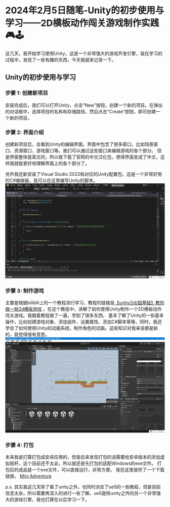 # 2024年2月5日随笔-Unity的初步使用与学习——2D横板动作闯关游戏制作实践🎮🕹

这几天，我开始学习使用Unity，这是一个非常强大的游戏开发引擎，我在学习的过程中，发现了一些有趣的东西，今天我就来记录一下。

## Unity的初步使用与学习

### 步骤 1: 创建新项目

安装完成后，我们可以打开Unity，点击“New”按钮，创建一个新的项目。在弹出的对话框中，选择项目的名称和存储路径，然后点击“Create”按钮，即可创建一个新的项目。

### 步骤 2: 界面介绍

创建新项目后，会看到Unity的编辑界面。界面中包含了很多窗口，比如场景窗口、资源窗口、游戏窗口等。我们可以通过这些窗口来编辑游戏的各个部分。
但是界面整体是英文的，所以我下载了官网的中文汉化包，使得界面变成了中文，这样我就能更好地理解界面上的各个部分了。

另外我还新安装了Visual Studio 2022和对应的Unity配置包，这是一个非常好用的C#编辑器，我可以在这里编写Unity的脚本。
![](../散文随笔内容资源库/20240206随笔02.png)

### 步骤 3: 制作游戏

主要是根据bilibili上的一个教程进行学习，教程的链接是[【unity/2d/超基础】教你做一款2d横版游戏](https://www.bilibili.com/video/BV1k64y1N7MV/) 。在这个教程中，讲解了如何使用Unity制作一个2D横板动作闯关游戏。我跟着教程做了一遍，学到了很多东西。
基本了解了Unity的一些基本操作，比如创建游戏对象、添加组件、设置属性、添加C#脚本等等。同时，我还学会了如何使用Unity的动画系统，制作角色的动画。这些知识对我来说都是新的，我觉得很有意思。
![](../散文随笔内容资源库/20240206随笔01.png)
### 步骤 4: 打包

本来我是打算打包成安卓应用的，但是后来发现打包的话需要给安卓版本的添加虚拟摇杆，这个目前还不太会，所以就还是先打包的适配Windows的exe文件。
打包后的成品是一个exe文件，可以直接运行，非常方便。
我在这里提供了一个下载链接。
[Mini Adventure](https://drive.google.com/file/d/1DH3Vtx74FWxZFLoiF3DrRrwKizES7Zgd/view?usp=drive_link)

p.s. 其实我这几天除了看了unity之外，也同时浏览了ue5的一些教程，但是目前信息太杂，所以需要再深入的进行一些了解，ue5是除unity之外的另一个非常强大的游戏引擎，我也打算在以后学习一下。